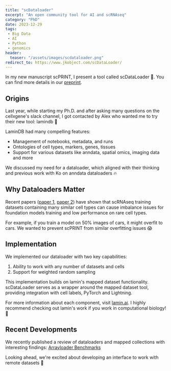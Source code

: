 ```yaml
---
title: "scDataloader"
excerpt: "An open community tool for AI and scRNAseq"
category: "PhD"
date: 2023-12-29
tags:
 - Big Data
 - AI
 - Python
 - genomics
header:
  teaser: "/assets/images/scdataloader.png"
redirect_to: https://www.jkobject.com/scDataLoader/
---
```


In my new manuscript scPRINT, I present a tool called scDataLoader 🧬. You can find more details in our [preprint](https://www.biorxiv.org/content/10.1101/2024.07.29.605556v1).

## Origins

Last year, while starting my Ph.D. and after asking many questions on the cellxgene's slack channel, I got contacted by Alex who wanted me to try their new tool: lamindb 👀

LaminDB had many compelling features:
- Management of notebooks, metadata, and runs
- Ontologies of cell types, markers, genes, tissues
- Support for various datasets like anndata, spatial omics, imaging data and more

We discussed my need for a dataloader, which aligned with their thinking and previous work with Ko on anndata dataloaders 🔥

## Why Dataloaders Matter

Recent papers ([paper 1](https://www.biorxiv.org/content/10.1101/2023.10.24.563625v1.full), [paper 2](https://www.nature.com/articles/s42256-023-00757-8)) have shown that scRNAseq training datasets containing many similar cell types can cause imbalance issues for foundation models training and low performance on rare cell types.

For example, if you train a model on 50% images of cars, it might overfit to cars. We wanted to prevent scPRINT from similar overfitting issues 😱

## Implementation

We implemented our dataloader with two key capabilities:
1. Ability to work with any number of datasets and cells
2. Support for weighted random sampling

This implementation builds on lamin's mapped dataset functionality. scDataLoader serves as a wrapper around the mapped dataset tool, providing integration with cell labels, PyTorch and Lightning.

For more information about each component, visit [lamin.ai](https://lamin.ai). I highly recommend checking out lamin's work if you work in computational biology! 💪

## Recent Developments

We recently published a review of dataloaders and mapped collections with interesting findings: [Arrayloader Benchmarks](https://lamin.ai/blog/arrayloader-benchmarks)

Looking ahead, we're excited about developing an interface to work with remote datasets 🚀
